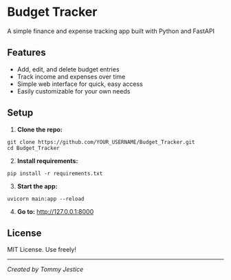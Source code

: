 # Budget Tracker

A simple finance and expense tracking app built with Python and FastAPI

## Features 
- Add, edit, and delete budget entries
- Track income and expenses over time
- Simple web interface for quick, easy access
- Easily customizable for your own needs

## Setup
1. **Clone the repo:**
```
git clone https://github.com/YOUR_USERNAME/Budget_Tracker.git
cd Budget_Tracker
```

2. **Install requirements:**
```
pip install -r requirements.txt
```

3. **Start the app:**
```
uvicorn main:app --reload
```

4. **Go to:**
http://127.0.0.1:8000

## License

MIT License. Use freely!

---

*Created by Tommy Jestice*
